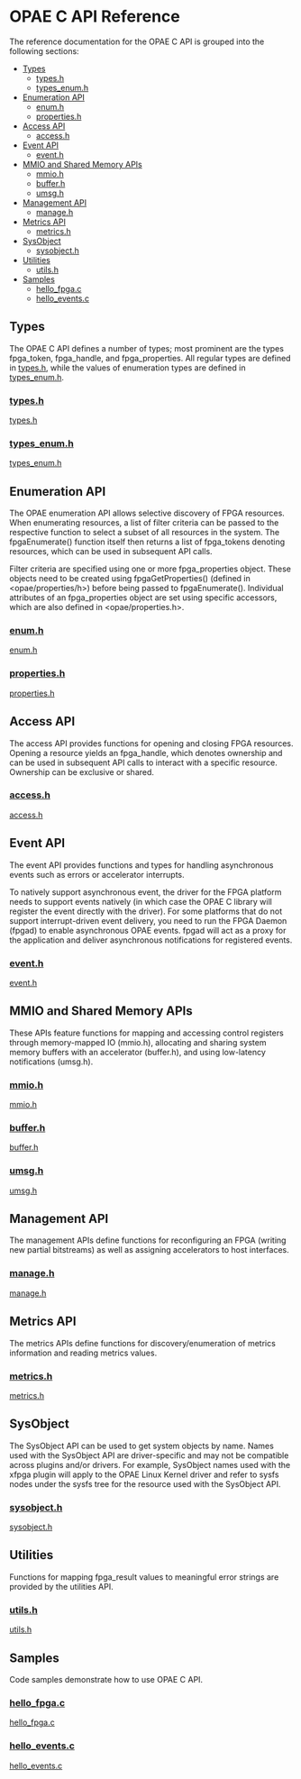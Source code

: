 # OPAE C API Reference

The reference documentation for the OPAE C API is grouped into the following sections:

- [Types](#id1)
  - [types.h](#id2)
  - [types_enum.h](#id3)
- [Enumeration API](#id4)
  - [enum.h](#id5)
  - [properties.h](#id6)
- [Access API](#id7)
  - [access.h](#id8)
- [Event API](#id9)
  - [event.h](#id10)
- [MMIO and Shared Memory APIs](#id11)
  - [mmio.h](#id12)
  - [buffer.h](#id13)
  - [umsg.h](#id14)
- [Management API](#id15)
  - [manage.h](#id16)
- [Metrics API](#id17)
  - [metrics.h](#id18)
- [SysObject](#id19)
  - [sysobject.h](#id20)
- [Utilities](#id21)
  - [utils.h](#id22)
- [Samples](#id23)
  - [hello_fpga.c](#id24)
  - [hello_events.c](#id25)



## <a name="id1">Types</a>

The OPAE C API defines a number of types; most prominent are the types fpga_token, fpga_handle, and fpga_properties. All regular types are defined in [types.h](#id2), while the values of enumeration types are defined in [types_enum.h](#id3).



### <a name="id2" href="../../../opae-code/types_8h/index.html">types.h</a>

[types.h](../../../opae-code/types_8h/index.html)

### <a name="id3" href="../../../opae-code/types__enum_8h/index.html">types_enum.h</a>

[types_enum.h](../../../opae-code/types__enum_8h/index.html)



## <a name="id4">Enumeration API</a>

The OPAE enumeration API allows selective discovery of FPGA resources. When enumerating resources, a list of filter criteria can be passed to the respective function to select a subset of all resources in the system. The fpgaEnumerate() function itself then returns a list of fpga_tokens denoting resources, which can be used in subsequent API calls.

Filter criteria are specified using one or more fpga_properties object. These objects need to be created using fpgaGetProperties() (defined in <opae/properties/h>) before being passed to fpgaEnumerate(). Individual attributes of an fpga_properties object are set using specific accessors, which are also defined in <opae/properties.h>.



### <a name="id5" href="../../../opae-code/enum_8h/index.html">enum.h</a>

[enum.h](../../../opae-code/enum_8h/index.html)



### <a name="id6" href="../../../opae-code/properties_8h/index.html">properties.h</a>

[properties.h](../../../opae-code/properties_8h/index.html)



## <a name="id7">Access API</a>

The access API provides functions for opening and closing FPGA resources. Opening a resource yields an fpga_handle, which denotes ownership and can be used in subsequent API calls to interact with a specific resource. Ownership can be exclusive or shared.



### <a name="id8" href="../../../opae-code/access_8h/index.html">access.h</a>

[access.h](../../../opae-code/access_8h/index.html)



## <a name="id9">Event API</a>

The event API provides functions and types for handling asynchronous events such as errors or accelerator interrupts.

To natively support asynchronous event, the driver for the FPGA platform needs to support events natively (in which case the OPAE C library will register the event directly with the driver). For some platforms that do not support interrupt-driven event delivery, you need to run the FPGA Daemon (fpgad) to enable asynchronous OPAE events. fpgad will act as a proxy for the application and deliver asynchronous notifications for registered events.



### <a name="id10" href="../../../opae-code/event_8h/index.html">event.h</a>

[event.h](../../../opae-code/event_8h/index.html)



## <a name="id11">MMIO and Shared Memory APIs</a>

These APIs feature functions for mapping and accessing control registers through memory-mapped IO (mmio.h), allocating and sharing system memory buffers with an accelerator (buffer.h), and using low-latency notifications (umsg.h).



### <a name="id12" href="../../../opae-code/mmio_8h/index.html">mmio.h</a>

[mmio.h](../../../opae-code/mmio_8h/index.html)



### <a name="id13" href="../../../opae-code/buffer_8h/index.html">buffer.h</a>

[buffer.h](../../../opae-code/buffer_8h/index.html)



### <a name="id14" href="../../../opae-code/umsg_8h/index.html">umsg.h</a>

[umsg.h](../../../opae-code/umsg_8h/index.html)



## <a name="id15">Management API</a>

The management APIs define functions for reconfiguring an FPGA (writing new partial bitstreams) as well as assigning accelerators to host interfaces.



### <a name="id16" href="../../../opae-code/manage_8h/index.html">manage.h</a>

[manage.h](../../../opae-code/manage_8h/index.html)



## <a name="id17">Metrics API</a>

The metrics APIs define functions for discovery/enumeration of metrics information and reading metrics values.



### <a name="id18" href="../../../opae-code/metrics_8h/index.html">metrics.h</a>

[metrics.h](../../../opae-code/metrics_8h/index.html)



## <a name="id19" >SysObject</a>

The SysObject API can be used to get system objects by name. Names used with the SysObject API are driver-specific and may not be compatible across plugins and/or drivers. For example, SysObject names used with the xfpga plugin will apply to the OPAE Linux Kernel driver and refer to sysfs nodes under the sysfs tree for the resource used with the SysObject API.



### <a name="id20" href="../../../opae-code/sysobject_8h/index.html">sysobject.h</a>

[sysobject.h](../../../opae-code/sysobject_8h/index.html)



## <a name="id21">Utilities</a>

Functions for mapping fpga_result values to meaningful error strings are provided by the utilities API.



### <a name="id22" href="../../../opae-code/utils_8h/index.html">utils.h</a>

[utils.h](../../../opae-code/utils_8h/index.html)



## <a name="id23">Samples</a>

Code samples demonstrate how to use OPAE C API.



### <a name="id24" href="../../../opae-code/hello__fpga_8c/index.html">hello_fpga.c</a>

[hello_fpga.c](../../../opae-code/hello__fpga_8c/index.html)



### <a name="id25" href="../../../opae-code/hello__events_8c/index.html">hello_events.c</a>

[hello_events.c](../../../opae-code/hello__events_8c/index.html)
